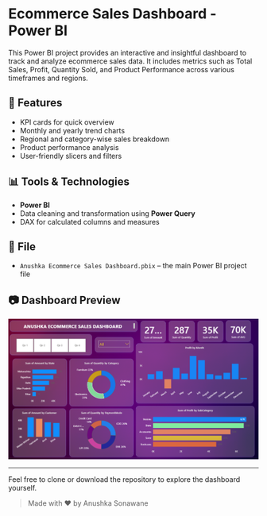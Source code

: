 # Ecommerce Sales Dashboard - Power BI

This Power BI project provides an interactive and insightful dashboard to track and analyze ecommerce sales data. It includes metrics such as Total Sales, Profit, Quantity Sold, and Product Performance across various timeframes and regions.

## 🚀 Features
- KPI cards for quick overview
- Monthly and yearly trend charts
- Regional and category-wise sales breakdown
- Product performance analysis
- User-friendly slicers and filters

## 📊 Tools & Technologies
- **Power BI**
- Data cleaning and transformation using **Power Query**
- DAX for calculated columns and measures

## 📁 File
- `Anushka Ecommerce Sales Dashboard.pbix` – the main Power BI project file

## 📷 Dashboard Preview
![Dashboard Preview](Sales%20Dashboard.png)


---

Feel free to clone or download the repository to explore the dashboard yourself.

> Made with ❤️ by Anushka Sonawane

